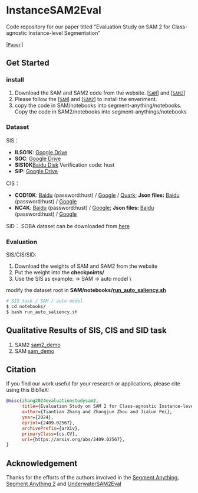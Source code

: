 # InstanceSAM2Eval
Code repository for our paper titled "Evaluation Study on SAM 2 for Class-agnostic Instance-level Segmentation"

[[`Paper`](https://arxiv.org/pdf/2409.02567)] 


## Get Started

### install
1. Download the SAM and SAM2 code from the website. [[`SAM`](https://github.com/facebookresearch/segment-anything)] and [[`SAM2`](https://github.com/facebookresearch/segment-anything-2)]
2. Please follow the [[`SAM`](https://github.com/facebookresearch/segment-anything)] and [[`SAM2`](https://github.com/facebookresearch/segment-anything-2)] to install the enveriment. 
3. copy the code in SAM/notebooks into segment-anything/notebooks. Copy the code in SAM2/notebooks into segment-anythings/notebooks

### Dataset

SIS：
- **ILSO1K**: [Google Drive](https://drive.google.com/file/d/1mpGHOQtUHmZGEMC6KdC8iQYL0-hqzK5g/view?usp=sharing)
- **SOC**: [Google Drive](https://drive.google.com/file/d/1GYX5HAk3wwOqmgg2jaf6-6VgRzCdMSsL/view?usp=sharing)
- **SIS10K**[Baidu Disk](https://pan.baidu.com/s/1ZOQAj0Lhg1K4Vi3eS5Tw6w) Verification code: hust
- **SIP**: [Google Drive](https://drive.google.com/file/d/1ebNjyrS28vEXDGawxHxVFNNxz3XLBqrT/view?usp=drive_link)


CIS：
- **COD10K**: [Baidu](https://pan.baidu.com/s/1IPcPjdg1EJ-h9HPoU42nHA) (password:hust) / [Google](https://drive.google.com/file/d/1YGa3v-MiXy-3MMJDkidLXPt0KQwygt-Z/view?usp=sharing) / [Quark](https://pan.quark.cn/s/07ba3258b777); **Json files:** [Baidu](https://pan.baidu.com/s/1kRawj-hzBDycCkZZfQjFhg) (password:hust) / [Google](https://drive.google.com/drive/folders/1Yvz63C8c7LOHFRgm06viUM9XupARRPif?usp=sharing)
- **NC4K**: [Baidu](https://pan.baidu.com/s/1li4INx4klQ_j8ftODyw2Zg) (password:hust) / [Google](https://drive.google.com/file/d/1eK_oi-N4Rmo6IIxUNbYHBiNWuDDLGr_k/view?usp=sharing); **Json files:** [Baidu](https://pan.baidu.com/s/1DBPFtAL2iEjefwiqXE_GWA) (password:hust) / [Google](https://drive.google.com/drive/folders/1LyK7tl2QVZBFiNaWI_n0ZVa0QiwF2B8e?usp=sharing)


SID：
SOBA dataset can be downloaded from [here](https://github.com/stevewongv/SSIS)

### Evaluation
SIS/CIS/SID:
1. Download the weights of SAM and SAM2 from the website
2. Put the weight into the **checkpoints/**
3. Use the SIS as example:
-> SAM -> auto model \\

modify the dataset root in **SAM/notebooks/[run_auto_saliency.sh](https://github.com/PJLallen/InstanceSAM2Eval/blob/main/SAM/notebooks/run_auto_saliency.sh)**

```bash
# SIS task / SAM / auto model
$ cd notebooks/
$ bash run_auto_saliency.sh
``` 

## Qualitative Results of SIS, CIS and SID task
1. SAM2 [sam2_demo](https://drive.google.com/file/d/19fAYi0cr6V99T-LNU29itRwqUaQukvcB/view?usp=sharing)
2. SAM [sam_demo](https://drive.google.com/file/d/1sBoaD9JBD5vjPWPEGmUXuzmeV0gzjBTy/view?usp=sharing)

## Citation
If you find our work useful for your research or applications, please cite using this BibTeX:
```bibtex
@misc{zhang2024evaluationstudysam2,
      title={Evaluation Study on SAM 2 for Class-agnostic Instance-level Segmentation}, 
      author={Tiantian Zhang and Zhangjun Zhou and Jialun Pei},
      year={2024},
      eprint={2409.02567},
      archivePrefix={arXiv},
      primaryClass={cs.CV},
      url={https://arxiv.org/abs/2409.02567}, 
}
```

## Acknowledgement

Thanks for the efforts of the authors involved in the [Segment Anything](https://github.com/facebookresearch/segment-anything), [Segment Anything 2](https://github.com/facebookresearch/segment-anything-2) and [UnderwaterSAM2Eval](https://github.com/LiamLian0727/UnderwaterSAM2Eval)